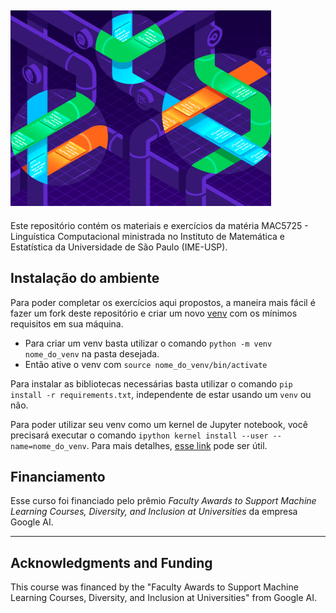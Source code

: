 ![classificação de entidades](https://github.com/johndelara1/NLPortugues/blob/master/imagem/nomeando_entidades.png "classificação de entidades") 
---------------------------------

Este repositório contém os materiais e exercícios da matéria MAC5725 - Linguística Computacional ministrada no Instituto de Matemática e Estatística da Universidade de São Paulo (IME-USP).




Instalação do ambiente
-----------------------
Para poder completar os exercícios aqui propostos, a maneira mais fácil é fazer um fork deste repositório e criar um novo [venv](https://docs.python.org/3/library/venv.html) com os mínimos requisitos em sua máquina. 

  - Para criar um venv basta utilizar o comando `python -m venv nome_do_venv` na pasta desejada.
  - Então ative o venv com `source nome_do_venv/bin/activate`

Para instalar as bibliotecas necessárias basta utilizar o comando `pip install -r requirements.txt`, independente de estar usando um `venv` ou não.


Para poder utilizar seu venv como um kernel de Jupyter notebook, você precisará executar o comando `ipython kernel install --user --name=nome_do_venv`. Para mais detalhes, [esse link](https://anbasile.github.io/posts/2017-06-25-jupyter-venv/) pode ser útil.



Financiamento
--------------
Esse curso foi financiado pelo prêmio *Faculty Awards to Support Machine Learning Courses, Diversity, and Inclusion at Universities* da empresa Google AI.


_____________________________


Acknowledgments and Funding
---------------------------

This course was financed by the "Faculty Awards to Support Machine Learning Courses, Diversity, and Inclusion at Universities" from Google AI.

